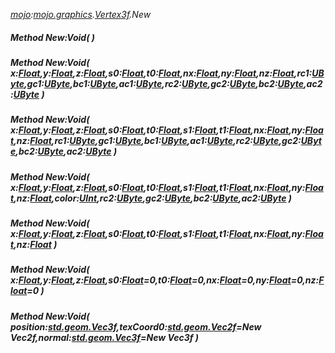 _[mojo](../../modules/mojo/mojo-module.md):[mojo.graphics](../../modules/mojo/mojo-graphics.md).[Vertex3f](../../modules/mojo/mojo-graphics-vertex3f.md).New_
##### Method New:Void(  )
##### Method New:Void( x:[Float](../../modules/wonkey/wonkey-types-float.md),y:[Float](../../modules/wonkey/wonkey-types-float.md),z:[Float](../../modules/wonkey/wonkey-types-float.md),s0:[Float](../../modules/wonkey/wonkey-types-float.md),t0:[Float](../../modules/wonkey/wonkey-types-float.md),nx:[Float](../../modules/wonkey/wonkey-types-float.md),ny:[Float](../../modules/wonkey/wonkey-types-float.md),nz:[Float](../../modules/wonkey/wonkey-types-float.md),rc1:[UByte](../../modules/wonkey/wonkey-types-ubyte.md),gc1:[UByte](../../modules/wonkey/wonkey-types-ubyte.md),bc1:[UByte](../../modules/wonkey/wonkey-types-ubyte.md),ac1:[UByte](../../modules/wonkey/wonkey-types-ubyte.md),rc2:[UByte](../../modules/wonkey/wonkey-types-ubyte.md),gc2:[UByte](../../modules/wonkey/wonkey-types-ubyte.md),bc2:[UByte](../../modules/wonkey/wonkey-types-ubyte.md),ac2:[UByte](../../modules/wonkey/wonkey-types-ubyte.md) )
##### Method New:Void( x:[Float](../../modules/wonkey/wonkey-types-float.md),y:[Float](../../modules/wonkey/wonkey-types-float.md),z:[Float](../../modules/wonkey/wonkey-types-float.md),s0:[Float](../../modules/wonkey/wonkey-types-float.md),t0:[Float](../../modules/wonkey/wonkey-types-float.md),s1:[Float](../../modules/wonkey/wonkey-types-float.md),t1:[Float](../../modules/wonkey/wonkey-types-float.md),nx:[Float](../../modules/wonkey/wonkey-types-float.md),ny:[Float](../../modules/wonkey/wonkey-types-float.md),nz:[Float](../../modules/wonkey/wonkey-types-float.md),rc1:[UByte](../../modules/wonkey/wonkey-types-ubyte.md),gc1:[UByte](../../modules/wonkey/wonkey-types-ubyte.md),bc1:[UByte](../../modules/wonkey/wonkey-types-ubyte.md),ac1:[UByte](../../modules/wonkey/wonkey-types-ubyte.md),rc2:[UByte](../../modules/wonkey/wonkey-types-ubyte.md),gc2:[UByte](../../modules/wonkey/wonkey-types-ubyte.md),bc2:[UByte](../../modules/wonkey/wonkey-types-ubyte.md),ac2:[UByte](../../modules/wonkey/wonkey-types-ubyte.md) )
##### Method New:Void( x:[Float](../../modules/wonkey/wonkey-types-float.md),y:[Float](../../modules/wonkey/wonkey-types-float.md),z:[Float](../../modules/wonkey/wonkey-types-float.md),s0:[Float](../../modules/wonkey/wonkey-types-float.md),t0:[Float](../../modules/wonkey/wonkey-types-float.md),s1:[Float](../../modules/wonkey/wonkey-types-float.md),t1:[Float](../../modules/wonkey/wonkey-types-float.md),nx:[Float](../../modules/wonkey/wonkey-types-float.md),ny:[Float](../../modules/wonkey/wonkey-types-float.md),nz:[Float](../../modules/wonkey/wonkey-types-float.md),color:[UInt](../../modules/wonkey/wonkey-types-uint.md),rc2:[UByte](../../modules/wonkey/wonkey-types-ubyte.md),gc2:[UByte](../../modules/wonkey/wonkey-types-ubyte.md),bc2:[UByte](../../modules/wonkey/wonkey-types-ubyte.md),ac2:[UByte](../../modules/wonkey/wonkey-types-ubyte.md) )
##### Method New:Void( x:[Float](../../modules/wonkey/wonkey-types-float.md),y:[Float](../../modules/wonkey/wonkey-types-float.md),z:[Float](../../modules/wonkey/wonkey-types-float.md),s0:[Float](../../modules/wonkey/wonkey-types-float.md),t0:[Float](../../modules/wonkey/wonkey-types-float.md),s1:[Float](../../modules/wonkey/wonkey-types-float.md),t1:[Float](../../modules/wonkey/wonkey-types-float.md),nx:[Float](../../modules/wonkey/wonkey-types-float.md),ny:[Float](../../modules/wonkey/wonkey-types-float.md),nz:[Float](../../modules/wonkey/wonkey-types-float.md) )
##### Method New:Void( x:[Float](../../modules/wonkey/wonkey-types-float.md),y:[Float](../../modules/wonkey/wonkey-types-float.md),z:[Float](../../modules/wonkey/wonkey-types-float.md),s0:[Float](../../modules/wonkey/wonkey-types-float.md)=0,t0:[Float](../../modules/wonkey/wonkey-types-float.md)=0,nx:[Float](../../modules/wonkey/wonkey-types-float.md)=0,ny:[Float](../../modules/wonkey/wonkey-types-float.md)=0,nz:[Float](../../modules/wonkey/wonkey-types-float.md)=0 )
##### Method New:Void( position:[std.geom.Vec3f](../../modules/std/std-geom-vec3f.md),texCoord0:[std.geom.Vec2f](../../modules/std/std-geom-vec2f.md)=New Vec2f,normal:[std.geom.Vec3f](../../modules/std/std-geom-vec3f.md)=New Vec3f )
